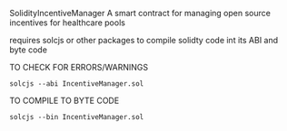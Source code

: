 SolidityIncentiveManager
A smart contract for managing open source incentives for healthcare pools

requires solcjs or other packages to compile solidty code int its ABI and byte code

TO CHECK FOR ERRORS/WARNINGS

```
solcjs --abi IncentiveManager.sol
```
TO COMPILE TO BYTE CODE

```
solcjs --bin IncentiveManager.sol
```